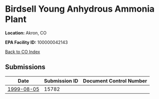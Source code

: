 # Birdsell Young Anhydrous Ammonia Plant

**Location:** Akron, CO

**EPA Facility ID:** 100000042143

[Back to CO Index](../../index.md)

## Submissions

| Date | Submission ID | Document Control Number |
|------|--------------|-------------------------|
| [1999-08-05](submissions/15782.md) | 15782 |  |
